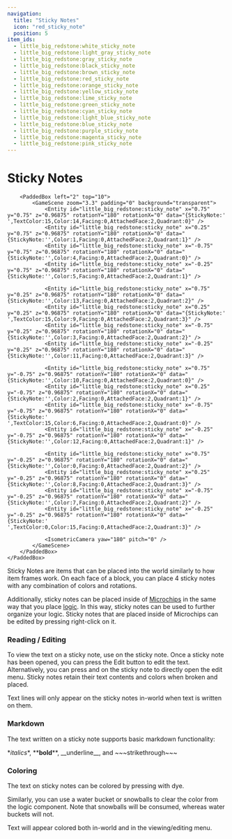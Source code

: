 ```yaml
---
navigation:
  title: "Sticky Notes"
  icon: "red_sticky_note"
  position: 5
item_ids:
  - little_big_redstone:white_sticky_note
  - little_big_redstone:light_gray_sticky_note
  - little_big_redstone:gray_sticky_note
  - little_big_redstone:black_sticky_note
  - little_big_redstone:brown_sticky_note
  - little_big_redstone:red_sticky_note
  - little_big_redstone:orange_sticky_note
  - little_big_redstone:yellow_sticky_note
  - little_big_redstone:lime_sticky_note
  - little_big_redstone:green_sticky_note
  - little_big_redstone:cyan_sticky_note
  - little_big_redstone:light_blue_sticky_note
  - little_big_redstone:blue_sticky_note
  - little_big_redstone:purple_sticky_note
  - little_big_redstone:magenta_sticky_note
  - little_big_redstone:pink_sticky_note
---
```


# Sticky Notes

<FloatingColumn align="right">
	<PaddedBox left="5">
		<RecipeFor id="red_sticky_note" />
	</PaddedBox>
</FloatingColumn>

<FloatingColumn>
	<PaddedBox left="5" right="10" bottom="5">
		<Row gap="1">
			<ItemImage id="red_sticky_note" />
			<ItemImage id="orange_sticky_note" />
			<ItemImage id="yellow_sticky_note" />
			<ItemImage id="lime_sticky_note" />
		</Row>
		<Row gap="1">
			<ItemImage id="green_sticky_note" />
			<ItemImage id="cyan_sticky_note" />
			<ItemImage id="light_blue_sticky_note" />
			<ItemImage id="blue_sticky_note" />
		</Row>
		<Row gap="1">
			<ItemImage id="purple_sticky_note" />
			<ItemImage id="magenta_sticky_note" />
			<ItemImage id="pink_sticky_note" />
			<ItemImage id="brown_sticky_note" />
		</Row>
		<Row gap="1">
			<ItemImage id="white_sticky_note" />
			<ItemImage id="light_gray_sticky_note" />
			<ItemImage id="gray_sticky_note" />
			<ItemImage id="black_sticky_note" />
		</Row>

		<PaddedBox left="2" top="10">
			<GameScene zoom="3.3" padding="0" background="transparent">
				<Entity id="little_big_redstone:sticky_note" x="0.75" y="0.75" z="0.96875" rotationY="180" rotationX="0" data="{StickyNote:' ',TextColor:15,Color:14,Facing:0,AttachedFace:2,Quadrant:0}" />
				<Entity id="little_big_redstone:sticky_note" x="0.25" y="0.75" z="0.96875" rotationY="180" rotationX="0" data="{StickyNote:'',Color:1,Facing:0,AttachedFace:2,Quadrant:1}" />
				<Entity id="little_big_redstone:sticky_note" x="-0.75" y="0.75" z="0.96875" rotationY="180" rotationX="0" data="{StickyNote:'',Color:4,Facing:0,AttachedFace:2,Quadrant:0}" />
				<Entity id="little_big_redstone:sticky_note" x="-0.25" y="0.75" z="0.96875" rotationY="180" rotationX="0" data="{StickyNote:'',Color:5,Facing:0,AttachedFace:2,Quadrant:1}" />

				<Entity id="little_big_redstone:sticky_note" x="0.75" y="0.25" z="0.96875" rotationY="180" rotationX="0" data="{StickyNote:'',Color:13,Facing:0,AttachedFace:2,Quadrant:2}" />
				<Entity id="little_big_redstone:sticky_note" x="0.25" y="0.25" z="0.96875" rotationY="180" rotationX="0" data="{StickyNote:' ',TextColor:15,Color:9,Facing:0,AttachedFace:2,Quadrant:3}" />
				<Entity id="little_big_redstone:sticky_note" x="-0.75" y="0.25" z="0.96875" rotationY="180" rotationX="0" data="{StickyNote:'',Color:3,Facing:0,AttachedFace:2,Quadrant:2}" />
				<Entity id="little_big_redstone:sticky_note" x="-0.25" y="0.25" z="0.96875" rotationY="180" rotationX="0" data="{StickyNote:'',Color:11,Facing:0,AttachedFace:2,Quadrant:3}" />
	
				<Entity id="little_big_redstone:sticky_note" x="0.75" y="-0.75" z="0.96875" rotationY="180" rotationX="0" data="{StickyNote:'',Color:10,Facing:0,AttachedFace:2,Quadrant:0}" />
				<Entity id="little_big_redstone:sticky_note" x="0.25" y="-0.75" z="0.96875" rotationY="180" rotationX="0" data="{StickyNote:'',Color:2,Facing:0,AttachedFace:2,Quadrant:1}" />
				<Entity id="little_big_redstone:sticky_note" x="-0.75" y="-0.75" z="0.96875" rotationY="180" rotationX="0" data="{StickyNote:' ',TextColor:15,Color:6,Facing:0,AttachedFace:2,Quadrant:0}" />
				<Entity id="little_big_redstone:sticky_note" x="-0.25" y="-0.75" z="0.96875" rotationY="180" rotationX="0" data="{StickyNote:'',Color:12,Facing:0,AttachedFace:2,Quadrant:1}" />
	
				<Entity id="little_big_redstone:sticky_note" x="0.75" y="-0.25" z="0.96875" rotationY="180" rotationX="0" data="{StickyNote:'',Color:0,Facing:0,AttachedFace:2,Quadrant:2}" />
				<Entity id="little_big_redstone:sticky_note" x="0.25" y="-0.25" z="0.96875" rotationY="180" rotationX="0" data="{StickyNote:'',Color:8,Facing:0,AttachedFace:2,Quadrant:3}" />
				<Entity id="little_big_redstone:sticky_note" x="-0.75" y="-0.25" z="0.96875" rotationY="180" rotationX="0" data="{StickyNote:'',Color:7,Facing:0,AttachedFace:2,Quadrant:2}" />
				<Entity id="little_big_redstone:sticky_note" x="-0.25" y="-0.25" z="0.96875" rotationY="180" rotationX="0" data="{StickyNote:' ',TextColor:0,Color:15,Facing:0,AttachedFace:2,Quadrant:3}" />
	
				<IsometricCamera yaw="180" pitch="0" />
			</GameScene>
		</PaddedBox>
	</PaddedBox>
</FloatingColumn>

Sticky Notes are items that can be placed into the world similarly to how item frames work. On each face of a block,
you can place 4 sticky notes with any combination of colors and rotations.

Additionally, sticky notes can be placed inside of [Microchips](microchips.md) in the same way that you place
[logic](logic/introduction.md). In this way, sticky notes can be used to further organize your logic. Sticky notes
that are placed inside of Microchips can be edited by pressing right-click on it.

### Reading / Editing

To view the text on a sticky note, use **<KeyBind id="key.use" />** on the sticky note. Once a sticky note has been
opened, you can press the Edit button to edit the text. Alternatively, you can press **<KeyBind id="key.sneak" />**
and **<KeyBind id="key.use" />** on the sticky note to directly open the edit menu. Sticky notes retain their text
contents and colors when broken and placed.

Text lines will only appear on the sticky notes in-world when text is written on them.

### Markdown

The text written on a sticky note supports basic markdown functionality:

\**italics*\*, \*\***bold**\*\*, \_\_<Underlined>underline</Underlined>\_\_, and \~\~~strikethrough~\~\~

### Coloring

The text on sticky notes can be colored by pressing **<KeyBind id="key.use" />** with dye.

Similarly, you can use a water bucket or snowballs to clear the color from the logic component. Note that snowballs
will be consumed, whereas water buckets will not.

Text will appear colored both in-world and in the viewing/editing menu.